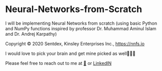 # Neural-Networks-from-Scratch
I will be implementing Neural Networks from scratch (using basic Python and NumPy functions inspired by professor Dr. Muhammad Aminul Islam and Dr. Andrej Karpathy)


Copyright © 2020 Sentdex, Kinsley Enterprises Inc., https://nnfs.io

I would love to pick your brain and get mine picked as well🤖✍🏼

Please feel free to reach out to me at [📧](srimanikantaarjun@gmail.com) or [LinkedIN](https://www.linkedin.com/in/srimanikanta-arjun/)
